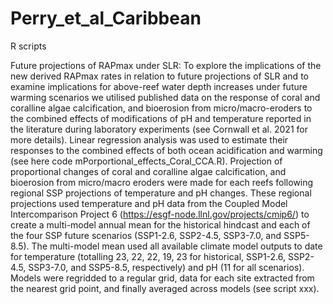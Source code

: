 # Perry_et_al_Caribbean
R scripts

Future projections of RAPmax under SLR: To explore the implications of the new derived RAPmax rates in relation to future projections of SLR and to examine implications for above-reef water depth increases under future warming scenarios we utilised published data on the response of coral and coralline algae calcification, and bioerosion from micro/macro-eroders to the combined effects of modifications of pH and temperature reported in the literature during laboratory experiments (see Cornwall et al. 2021 for more details). Linear regression analysis was used to estimate their responses to the combined effects of both ocean acidification and warming (see here code mPorportional_effects_Coral_CCA.R). Projection of proportional changes of coral and coralline algae calcification, and bioerosion from micro/macro eroders were made for each reefs following regional SSP projections of temperature and pH changes. These regional projections used temperature and pH data from the Coupled Model Intercomparison Project 6 (https://esgf-node.llnl.gov/projects/cmip6/) to create a multi-model annual mean for the historical hindcast and each of the four SSP future scenarios (SSP1-2.6, SSP2-4.5, SSP3-7.0, and SSP5-8.5). The multi-model mean used all available climate model outputs to date for temperature (totalling 23, 22, 22, 19, 23 for historical, SSP1-2.6, SSP2-4.5, SSP3-7.0, and SSP5-8.5, respectively) and pH (11 for all scenarios). Models were regridded to a regular grid, data for each site extracted from the nearest grid point, and finally averaged across models (see script xxx). 
